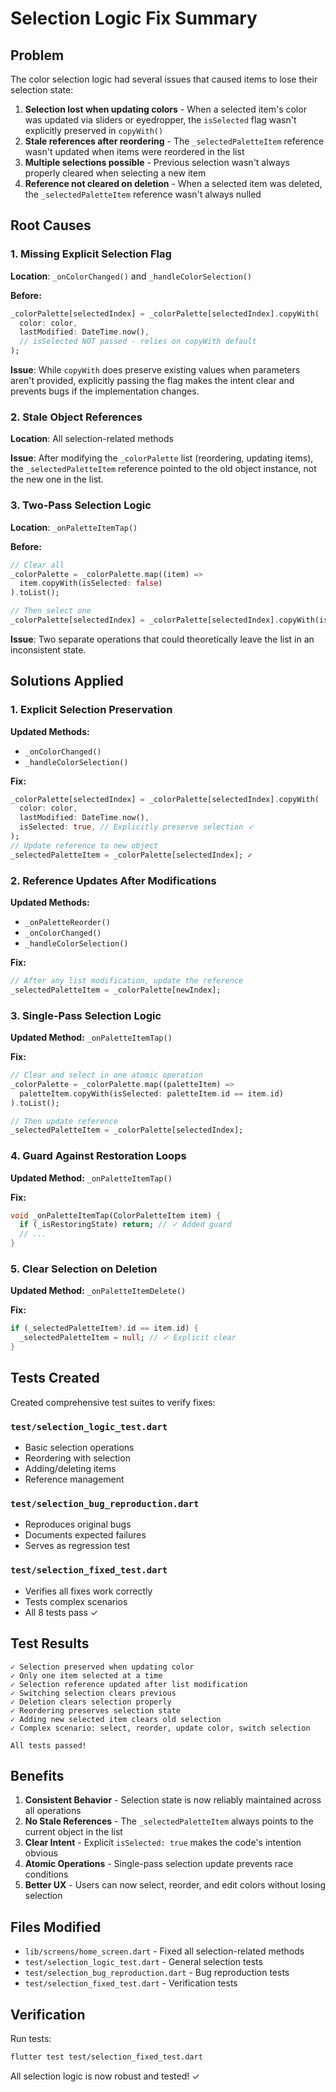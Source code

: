 # Selection Logic Fix Summary

## Problem
The color selection logic had several issues that caused items to lose their selection state:

1. **Selection lost when updating colors** - When a selected item's color was updated via sliders or eyedropper, the `isSelected` flag wasn't explicitly preserved in `copyWith()`
2. **Stale references after reordering** - The `_selectedPaletteItem` reference wasn't updated when items were reordered in the list
3. **Multiple selections possible** - Previous selection wasn't always properly cleared when selecting a new item
4. **Reference not cleared on deletion** - When a selected item was deleted, the `_selectedPaletteItem` reference wasn't always nulled

## Root Causes

### 1. Missing Explicit Selection Flag
**Location**: `_onColorChanged()` and `_handleColorSelection()`

**Before:**
```dart
_colorPalette[selectedIndex] = _colorPalette[selectedIndex].copyWith(
  color: color,
  lastModified: DateTime.now(),
  // isSelected NOT passed - relies on copyWith default
);
```

**Issue**: While `copyWith` does preserve existing values when parameters aren't provided, explicitly passing the flag makes the intent clear and prevents bugs if the implementation changes.

### 2. Stale Object References
**Location**: All selection-related methods

**Issue**: After modifying the `_colorPalette` list (reordering, updating items), the `_selectedPaletteItem` reference pointed to the old object instance, not the new one in the list.

### 3. Two-Pass Selection Logic
**Location**: `_onPaletteItemTap()`

**Before:**
```dart
// Clear all
_colorPalette = _colorPalette.map((item) => 
  item.copyWith(isSelected: false)
).toList();

// Then select one
_colorPalette[selectedIndex] = _colorPalette[selectedIndex].copyWith(isSelected: true);
```

**Issue**: Two separate operations that could theoretically leave the list in an inconsistent state.

## Solutions Applied

### 1. Explicit Selection Preservation
**Updated Methods:**
- `_onColorChanged()`
- `_handleColorSelection()`

**Fix:**
```dart
_colorPalette[selectedIndex] = _colorPalette[selectedIndex].copyWith(
  color: color,
  lastModified: DateTime.now(),
  isSelected: true, // Explicitly preserve selection ✓
);
// Update reference to new object
_selectedPaletteItem = _colorPalette[selectedIndex]; ✓
```

### 2. Reference Updates After Modifications
**Updated Methods:**
- `_onPaletteReorder()`
- `_onColorChanged()`
- `_handleColorSelection()`

**Fix:**
```dart
// After any list modification, update the reference
_selectedPaletteItem = _colorPalette[newIndex];
```

### 3. Single-Pass Selection Logic
**Updated Method:** `_onPaletteItemTap()`

**Fix:**
```dart
// Clear and select in one atomic operation
_colorPalette = _colorPalette.map((paletteItem) => 
  paletteItem.copyWith(isSelected: paletteItem.id == item.id)
).toList();

// Then update reference
_selectedPaletteItem = _colorPalette[selectedIndex];
```

### 4. Guard Against Restoration Loops
**Updated Method:** `_onPaletteItemTap()`

**Fix:**
```dart
void _onPaletteItemTap(ColorPaletteItem item) {
  if (_isRestoringState) return; // ✓ Added guard
  // ...
}
```

### 5. Clear Selection on Deletion
**Updated Method:** `_onPaletteItemDelete()`

**Fix:**
```dart
if (_selectedPaletteItem?.id == item.id) {
  _selectedPaletteItem = null; // ✓ Explicit clear
}
```

## Tests Created

Created comprehensive test suites to verify fixes:

### `test/selection_logic_test.dart`
- Basic selection operations
- Reordering with selection
- Adding/deleting items
- Reference management

### `test/selection_bug_reproduction.dart`
- Reproduces original bugs
- Documents expected failures
- Serves as regression test

### `test/selection_fixed_test.dart`
- Verifies all fixes work correctly
- Tests complex scenarios
- All 8 tests pass ✓

## Test Results

```
✓ Selection preserved when updating color
✓ Only one item selected at a time
✓ Selection reference updated after list modification
✓ Switching selection clears previous
✓ Deletion clears selection properly
✓ Reordering preserves selection state
✓ Adding new selected item clears old selection
✓ Complex scenario: select, reorder, update color, switch selection

All tests passed!
```

## Benefits

1. **Consistent Behavior** - Selection state is now reliably maintained across all operations
2. **No Stale References** - The `_selectedPaletteItem` always points to the current object in the list
3. **Clear Intent** - Explicit `isSelected: true` makes the code's intention obvious
4. **Atomic Operations** - Single-pass selection update prevents race conditions
5. **Better UX** - Users can now select, reorder, and edit colors without losing selection

## Files Modified

- `lib/screens/home_screen.dart` - Fixed all selection-related methods
- `test/selection_logic_test.dart` - General selection tests
- `test/selection_bug_reproduction.dart` - Bug reproduction tests
- `test/selection_fixed_test.dart` - Verification tests

## Verification

Run tests:
```bash
flutter test test/selection_fixed_test.dart
```

All selection logic is now robust and tested! ✓

